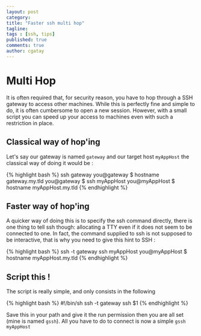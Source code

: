 ```yaml
---
layout: post
category:
title: "Faster ssh multi hop"
tagline:
tags : [ssh, tips]
published: true
comments: true
author: cgatay
---
```


# Multi Hop

It is often required that, for security reason, you have to hop through a SSH gateway to access other machines. While this is perfectly fine and simple to do, it is often cumbersome to open a new session.
However, with a small script you can speed up your access to machines even with such a restriction in place.

## Classical way of hop'ing

Let's say our gateway is named `gateway` and our target host `myAppHost` the classical way of doing it would be :

   {% highlight bash %}
ssh gateway
you@gateway $ hostname
gateway.my.tld
you@gateway $ ssh myAppHost
you@myAppHost $ hostname
myAppHost.my.tld
   {% endhighlight %}

## Faster way of hop'ing

A quicker way of doing this is to specify the ssh command directly, there is one thing to tell ssh though: allocating a TTY even if it does not seem to be connected to one. 
In fact, the command supplied to ssh is not supposed to be interactive, that is why you need to give this hint to SSH : 

   {% highlight bash %}
ssh -t gateway ssh myAppHost
you@myAppHost $ hostname
myAppHost.my.tld
   {% endhighlight %}

## Script this !
The script is really simple, and only consists in the following

   {% highlight bash %}
#!/bin/sh
ssh -t gateway ssh $1
   {% endhighlight %}

Save this in your path and give it the run permission then you are all set (mine is named `gssh`). All you have to do to connect is now a simple `gssh myAppHost` 
